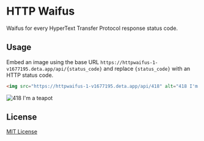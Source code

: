 # HTTP Waifus

Waifus for every HyperText Transfer Protocol response status code.

## Usage

Embed an image using the base URL `https://httpwaifus-1-v1677195.deta.app/api/{status_code}`
and replace `{status_code}` with an HTTP status code.

```html
<img src="https://httpwaifus-1-v1677195.deta.app/api/418" alt="418 I'm a teapot">
```

![418 I'm a teapot](https://httpwaifus-1-v1677195.deta.app/api/418)

## License

[MIT License](license.txt)
